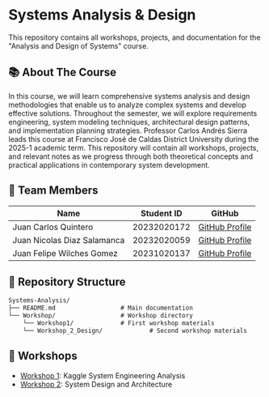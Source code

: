 # Systems Analysis & Design

This repository contains all workshops, projects, and documentation for the "Analysis and Design of Systems" course.

## 📚 About The Course

In this course, we will learn comprehensive systems analysis and design methodologies that enable us to analyze complex systems and develop effective solutions. Throughout the semester, we will explore requirements engineering, system modeling techniques, architectural design patterns, and implementation planning strategies. Professor Carlos Andrés Sierra leads this course at Francisco José de Caldas District University during the 2025-1 academic term. This repository will contain all workshops, projects, and relevant notes as we progress through both theoretical concepts and practical applications in contemporary system development.

## 👥 Team Members

| Name | Student ID | GitHub |
|------|------------|--------|
| Juan Carlos Quintero | 20232020172 | [GitHub Profile](https://github.com/JKVely) |
| Juan Nicolas Diaz Salamanca | 20232020059 | [GitHub Profile](https://github.com/jnicolasdz) |
| Juan Felipe Wilches Gomez | 20231020137 | [GitHub Profile](https://github.com/jfwil) |

## 📂 Repository Structure

```md
Systems-Analysis/
├── README.md                  # Main documentation
└── Workshop/                  # Workshop directory
    └── Workshop1/             # First workshop materials
    └── Workshop_2_Design/             # Second workshop materials
```

## 🚀 Workshops

- [Workshop 1](/Workshop/Workshop1/): Kaggle System Engineering Analysis
- [Workshop 2](/Workshop/Workshop_2_Design/): System Design and Architecture
